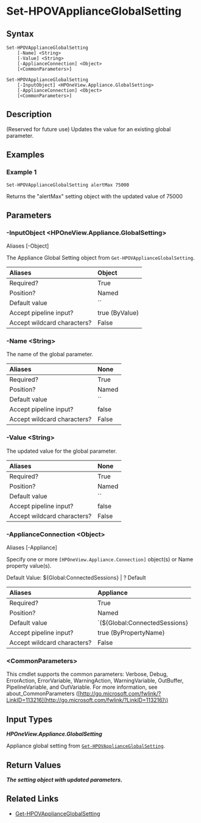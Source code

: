 ﻿---
description: (Reserved for future use) Update appliance global settings.
---

# Set-HPOVApplianceGlobalSetting

## Syntax

```text
Set-HPOVApplianceGlobalSetting
    [-Name] <String>
    [-Value] <String>
    [-ApplianceConnection] <Object>
    [<CommonParameters>]
```

```text
Set-HPOVApplianceGlobalSetting
    [-InputObject] <HPOneView.Appliance.GlobalSetting>
    [-ApplianceConnection] <Object>
    [<CommonParameters>]
```

## Description

(Reserved for future use) Updates the value for an existing global parameter.

## Examples

###  Example 1 

```text
Set-HPOVApplianceGlobalSetting alertMax 75000

```

Returns the "alertMax" setting object with the updated value of 75000

## Parameters

### -InputObject &lt;HPOneView.Appliance.GlobalSetting&gt;

Aliases [-Object]

The Appliance Global Setting object from `Get-HPOVApplianceGlobalSetting`.

| Aliases | Object |
| :--- | :--- |
| Required? | True |
| Position? | Named |
| Default value | `` |
| Accept pipeline input? | true (ByValue) |
| Accept wildcard characters? | False |

### -Name &lt;String&gt;

The name of the global parameter.

| Aliases | None |
| :--- | :--- |
| Required? | True |
| Position? | Named |
| Default value | `` |
| Accept pipeline input? | false |
| Accept wildcard characters? | False |

### -Value &lt;String&gt;

The updated value for the global parameter.

| Aliases | None |
| :--- | :--- |
| Required? | True |
| Position? | Named |
| Default value | `` |
| Accept pipeline input? | false |
| Accept wildcard characters? | False |

### -ApplianceConnection &lt;Object&gt;

Aliases [-Appliance]

Specify one or more `[HPOneView.Appliance.Connection]` object(s) or Name property value(s).

Default Value: ${Global:ConnectedSessions} | ? Default

| Aliases | Appliance |
| :--- | :--- |
| Required? | True |
| Position? | Named |
| Default value | `(${Global:ConnectedSessions} | ? Default)` |
| Accept pipeline input? | true (ByPropertyName) |
| Accept wildcard characters? | False |

### &lt;CommonParameters&gt;

This cmdlet supports the common parameters: Verbose, Debug, ErrorAction, ErrorVariable, WarningAction, WarningVariable, OutBuffer, PipelineVariable, and OutVariable. For more information, see about\_CommonParameters \([http://go.microsoft.com/fwlink/?LinkID=113216](http://go.microsoft.com/fwlink/?LinkID=113216)\)

## Input Types

_**HPOneView.Appliance.GlobalSetting**_

Appliance global setting from [`Get-HPOVApplianceGlobalSetting`](get-hpovapplianceglobalsetting.md).

## Return Values

_**The setting object with updated parameters.**_



## Related Links

* [Get-HPOVApplianceGlobalSetting](get-hpovapplianceglobalsetting.md)
